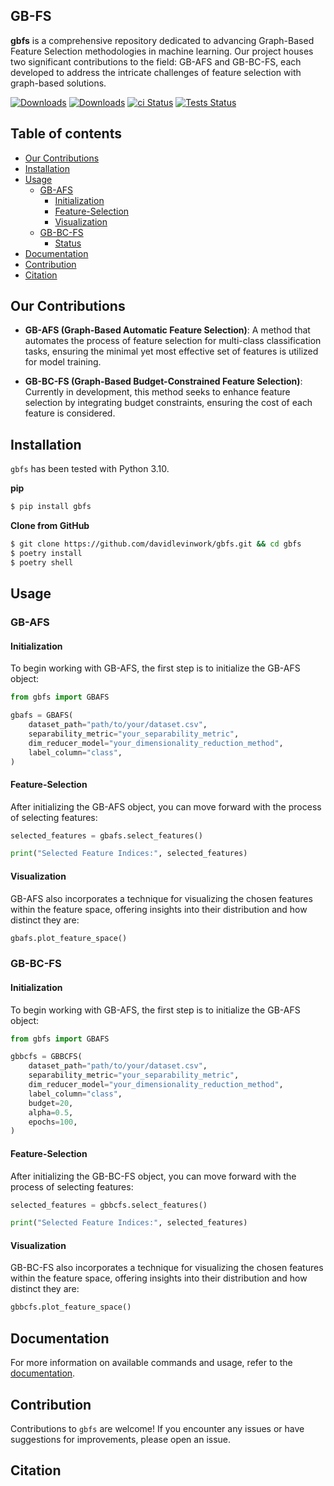 ## GB-FS

**gbfs** is a comprehensive repository dedicated to advancing Graph-Based Feature Selection methodologies in machine learning. Our project houses two significant contributions to the field: GB-AFS and GB-BC-FS, each developed to address the intricate challenges of feature selection with graph-based solutions.

[![Downloads](https://static.pepy.tech/badge/gbfs)](https://pepy.tech/project/gbfs) [![Downloads](https://static.pepy.tech/badge/gbfs/month)](https://pepy.tech/project/gbfs)
[![ci Status](https://github.com/davidlevinwork/gbfs/actions/workflows/ci.yml/badge.svg)](https://github.com/davidlevinwork/gbfs/actions/workflows/ci.yml)
[![Tests Status](https://github.com/davidlevinwork/gbfs/actions/workflows/tests.yml/badge.svg)](https://github.com/davidlevinwork/gbfs/actions/workflows/tests.yml)


## Table of contents
- [Our Contributions](#our-contributions)
- [Installation](#installation)
- [Usage](#usage)
  - [GB-AFS](#GB-AFS)
    - [Initialization](#Initialization)
    - [Feature-Selection](#Feature-Selection)
    - [Visualization](#visualization)
  - [GB-BC-FS](#GB-BC-FS)
    - [Status](#status)
- [Documentation](#documentation)
- [Contribution](#contribution)
- [Citation](#citation)

## Our Contributions

- **GB-AFS (Graph-Based Automatic Feature Selection)**: A method that automates the process of feature selection for multi-class classification tasks, ensuring the minimal yet most effective set of features is utilized for model training.
  
- **GB-BC-FS (Graph-Based Budget-Constrained Feature Selection)**: Currently in development, this method seeks to enhance feature selection by integrating budget constraints, ensuring the cost of each feature is considered.

## Installation

`gbfs` has been tested with Python 3.10.

**pip**
```bash
$ pip install gbfs 
```

**Clone from GitHub**
```bash
$ git clone https://github.com/davidlevinwork/gbfs.git && cd gbfs
$ poetry install
$ poetry shell
```

## Usage

### GB-AFS

#### Initialization

To begin working with GB-AFS, the first step is to initialize the GB-AFS object:

``` py bash
from gbfs import GBAFS

gbafs = GBAFS(
    dataset_path="path/to/your/dataset.csv",
    separability_metric="your_separability_metric",
    dim_reducer_model="your_dimensionality_reduction_method",
    label_column="class",
)
```

#### Feature-Selection
After initializing the GB-AFS object, you can move forward with the process of selecting features:

``` py bash
selected_features = gbafs.select_features()

print("Selected Feature Indices:", selected_features)
```

#### Visualization
GB-AFS also incorporates a technique for visualizing the chosen features within the feature space, offering insights into their distribution and how distinct they are:

``` py bash
gbafs.plot_feature_space()
```

### GB-BC-FS

#### Initialization

To begin working with GB-AFS, the first step is to initialize the GB-AFS object:

``` py bash
from gbfs import GBAFS

gbbcfs = GBBCFS(
    dataset_path="path/to/your/dataset.csv",
    separability_metric="your_separability_metric",
    dim_reducer_model="your_dimensionality_reduction_method",
    label_column="class",
    budget=20,
    alpha=0.5,
    epochs=100,
)
```

#### Feature-Selection
After initializing the GB-BC-FS object, you can move forward with the process of selecting features:

``` py bash
selected_features = gbbcfs.select_features()

print("Selected Feature Indices:", selected_features)
```

#### Visualization
GB-BC-FS also incorporates a technique for visualizing the chosen features within the feature space, offering insights into their distribution and how distinct they are:

``` py bash
gbbcfs.plot_feature_space()
```

## Documentation
For more information on available commands and usage, refer to the [documentation](https://davidlevinwork.github.io/gbfs/).

## Contribution
Contributions to `gbfs` are welcome! If you encounter any issues or have suggestions for improvements, please open an issue.

## Citation